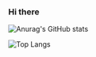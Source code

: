 ### Hi there

![Anurag's GitHub stats](https://github-readme-stats.vercel.app/api?username=ItsMagick&show_icons=true&theme=calm_pink)

![Top Langs](https://github-readme-stats.vercel.app/api/top-langs/?username=ItsMagick&theme=calm_pink&langs_count=8)

